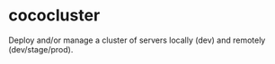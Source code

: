 # cococluster
Deploy and/or manage a cluster of servers locally (dev) and remotely (dev/stage/prod).
